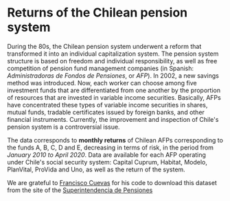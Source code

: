 # Returns of the Chilean pension system

During the 80s, the Chilean pension system underwent a reform that transformed it into an individual capitalization system. The pension system structure is based on freedom and individual responsibility, as well as free competition of pension fund management companies (in Spanish: *Administradoras de Fondos de Pensiones*, or *AFP*). In 2002, a new savings method was introduced. Now, each worker can choose among five investment funds that are differentiated from one another by the proportion of resources that are invested in variable income securities. Basically, AFPs have concentrated these types of variable income securities in shares, mutual funds, tradable certificates issued by foreign banks, and other financial instruments. Currently, the improvement and inspection of Chile's pension system is a controversial issue.

The data corresponds to **monthly returns** of Chilean AFPs corresponding to the funds A, B, C, D and E, decreasing in terms of risk, in the period from *January 2010 to April 2020*. Data are available for each AFP operating under Chile's social security system: Capital Cuprum, Habitat, Modelo, PlanVital, ProVida and Uno, as well as the return of the system.

We are grateful to [Francisco Cuevas](https://github.com/FcoCuevas87) for his code to download this dataset from the site of the [Superintendencia de Pensiones](https://www.spensiones.cl)
